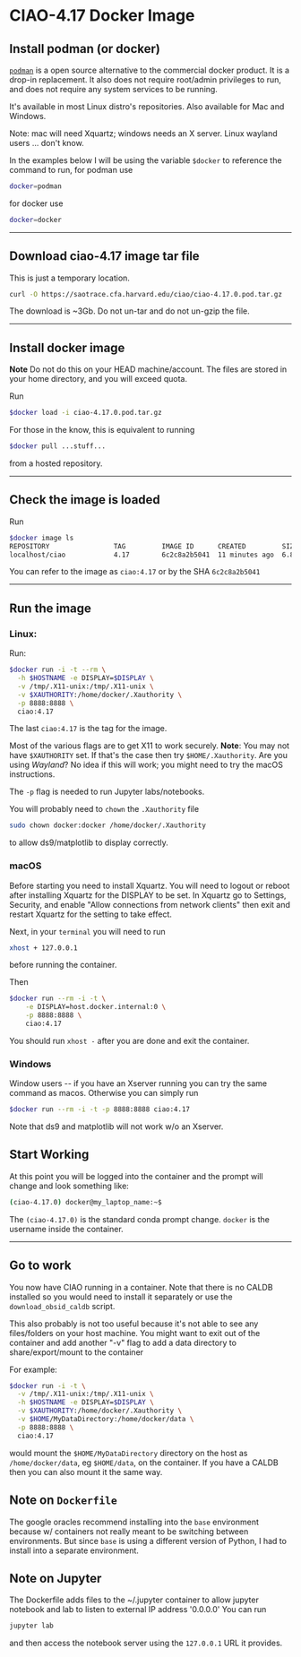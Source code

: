 
# CIAO-4.17 Docker Image

## Install podman (or docker)

[`podman`](https://podman.io/) is a open source alternative to the commercial docker product.
It is a drop-in replacement.  It also does not require root/admin
privileges to run, and does not require any system services to be running.

It's available in most Linux distro's repositories.  Also available for
Mac and Windows.

Note: mac will need Xquartz; windows needs an X server. Linux wayland users ...
don't know.

In the examples below I will be using the variable `$docker` to reference the
command to run, for podman use

```bash
docker=podman
```

for docker use

```bash
docker=docker
```


---

## Download ciao-4.17 image tar file


This is just a temporary location. 

```bash
curl -O https://saotrace.cfa.harvard.edu/ciao/ciao-4.17.0.pod.tar.gz 
```

The download is ~3Gb. Do not un-tar and do not un-gzip the file. 


---

## Install docker image

**Note** Do not do this on your HEAD machine/account.  The files are stored
in your home directory, and you will exceed quota.

Run

```bash
$docker load -i ciao-4.17.0.pod.tar.gz
```

For those in the know, this is equivalent to running

```bash
$docker pull ...stuff...
```

from a hosted repository.

---

## Check the image is loaded

Run

```bash
$docker image ls
REPOSITORY                TAG         IMAGE ID      CREATED         SIZE
localhost/ciao            4.17        6c2c8a2b5041  11 minutes ago  6.85 GB
```

You can refer to the image as `ciao:4.17` or by the SHA `6c2c8a2b5041`


---

## Run the image

### Linux:

Run:

```bash
$docker run -i -t --rm \
  -h $HOSTNAME -e DISPLAY=$DISPLAY \
  -v /tmp/.X11-unix:/tmp/.X11-unix \
  -v $XAUTHORITY:/home/docker/.Xauthority \
  -p 8888:8888 \
  ciao:4.17
```

The last `ciao:4.17` is the tag for the image.

Most of the various flags are to get X11 to work securely. **Note**: You
may not have `$XAUTHORITY` set.  If that's the case then try
`$HOME/.Xauthority`.  Are you using _Wayland_?  No idea if this will
work; you might need to try the macOS instructions.

The `-p` flag is needed to run Jupyter labs/notebooks.

You will probably need to `chown` the `.Xauthority` file 

```bash
sudo chown docker:docker /home/docker/.Xauthority
```

to allow ds9/matplotlib to display correctly.


### macOS


Before starting you need to install Xquartz.  You will need to logout
or reboot after installing Xquartz for the DISPLAY to be set.
In Xquartz go to Settings, Security, and enable "Allow connections from network clients"
then exit and restart Xquartz for the setting to take effect.

Next, in your `terminal` you will need to run

```bash
xhost + 127.0.0.1
```

before running the container. 

Then

```bash
$docker run --rm -i -t \
    -e DISPLAY=host.docker.internal:0 \
    -p 8888:8888 \
    ciao:4.17
```

You should run `xhost -` after you are done and exit the container.


### Windows

Window users -- if you have an Xserver running you can try the same command
as macos.  Otherwise you can simply run

```bash
$docker run --rm -i -t -p 8888:8888 ciao:4.17
```

Note that ds9 and matplotlib will not work w/o an Xserver.

## Start Working

At this point you will be logged into the container and the prompt will
change and look something like:

```bash
(ciao-4.17.0) docker@my_laptop_name:~$
```

The `(ciao-4.17.0)` is the standard conda prompt change.  `docker` is the
username inside the container.


---
## Go to work

You now have CIAO running in a container.  Note that there is no
CALDB installed so you would need to install it separately or use the
`download_obsid_caldb` script.

This also probably is not too useful because it's not able to see
any files/folders on your host machine.  You might want to exit out
of the container and add another "-v" flag to add a data directory
to share/export/mount to the container

For example:

```bash
$docker run -i -t \
  -v /tmp/.X11-unix:/tmp/.X11-unix \
  -h $HOSTNAME -e DISPLAY=$DISPLAY \
  -v $XAUTHORITY:/home/docker/.Xauthority \
  -v $HOME/MyDataDirectory:/home/docker/data \
  -p 8888:8888 \
  ciao:4.17
```

would mount the `$HOME/MyDataDirectory` directory on the host
as `/home/docker/data`, eg `$HOME/data`, on the container. If you
have a CALDB then you can also mount it the same way.


## Note on `Dockerfile`

The google oracles recommend installing into the `base`
environment because w/ containers not really meant to be switching
between environments.  But since `base` is using a different version
of Python, I had to install into a separate environment.

## Note on Jupyter

The Dockerfile adds files to the ~/.jupyter container to allow
jupyter notebook and lab to listen to external IP address '0.0.0.0'
You can run

```bash
jupyter lab
```

and then access the notebook server using the `127.0.0.1` URL it provides.






